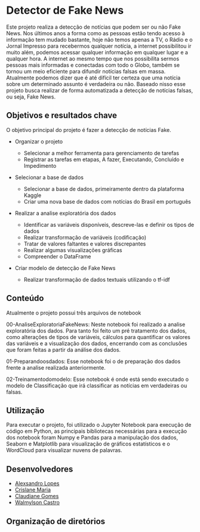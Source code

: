 # Detector de Fake News

Este projeto realiza a detecção de notícias que podem ser ou não Fake News. Nos últimos anos a forma como as pessoas estão tendo acesso à informação tem mudado bastante, hoje não temos apenas a TV, o Rádio e o Jornal Impresso para recebermos qualquer notícia, a internet possibilitou ir muito além, podemos acessar qualquer informação em qualquer lugar e a qualquer hora. A internet ao mesmo tempo que nos possibilita sermos pessoas mais informadas e conectadas com todo o Globo, também se tornou um meio eficiente para difundir notícias falsas em massa. Atualmente podemos dizer que é até difícil ter certeza que uma notícia sobre um determinado assunto é verdadeira ou não. Baseado nisso esse projeto busca realizar de forma automatizada a detecção de notícias falsas, ou seja, Fake News.

## Objetivos e resultados chave

O objetivo principal do projeto é fazer a detecção de notícias Fake.

- Organizar o projeto
  - Selecionar a melhor ferramenta para gerenciamento de tarefas
  - Registrar as tarefas em etapas, A fazer, Executando, Concluído e Impedimento

- Selecionar a base de dados
  - Selecionar a base de dados, primeiramente dentro da plataforma Kaggle
  - Criar uma nova base de dados com notícias do Brasil em português
 
- Realizar a analise exploratória dos dados
  - Identificar as variáveis disponíveis, descreve-las e definir os tipos de dados
  - Realizar transformação de variáveis (codificação)
  - Tratar de valores faltantes e valores discrepantes
  - Realizar algumas visualizações gráficas
  - Compreender o DataFrame

- Criar modelo de detecção de Fake News
  - Realizar transformação de dados textuais utilizando o tf-idf
  

## Conteúdo

Atualmente o projeto possui três arquivos de notebook

00-AnaliseExploratoriaFakeNews: Neste notebook foi realizado a analise exploratória dos dados. Para tanto foi feito um pré tratamento dos dados, como alterações de tipos de variáveis, cálculos para quantificar os valores das variáveis e a visualização dos dados, encerrando com as conclusões que foram feitas a partir da análise dos dados.

01-Preparandoosdados: Esse notebook foi o de preparação dos dados frente a analise realizada anteriormente.

02-Treinamentodomodelo: Esse notebook é onde está sendo executado o modelo de Classificação que irá classificar as notícias em verdadeiras ou falsas.


## Utilização

Para executar o projeto, foi utilizado o Jupyter Notebook para execução de código em Python, as principais bibliotecas necessárias para a execução dos notebook foram Numpy e  Pandas para a manipulação dos dados, Seaborn e Matplotlib para visualização de gráficos estatísticos e o WordCloud para visualizar nuvens de palavras.

## Desenvolvedores
 - [Alexsandro Lopes](http://github.com/contribuidor_1)
 - [Crislane Maria](http://github.com/contribuidor_2)
 - [Claudiane Gomes](https://github.com/ClaudianeGomes0409)
 - [Walmylson Castro]()

## Organização de diretórios

